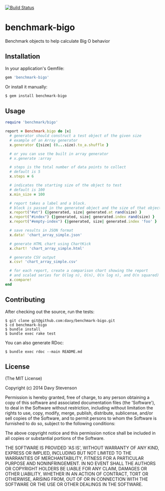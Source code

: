 [![Build Status](https://secure.travis-ci.org/davy/benchmark-bigo.png)](http://travis-ci.org/davy/benchmark-bigo)

# benchmark-bigo

Benchmark objects to help calculate Big O behavior

## Installation

In your application's Gemfile:

```ruby
gem 'benchmark-bigo'
```

Or install it manually:

```sh
$ gem install benchmark-bigo
```

## Usage

```ruby
require 'benchmark/bigo'

report = Benchmark.bigo do |x|
  # generator should construct a test object of the given size
  # example of an Array generator
  x.generator {|size| (0...size).to_a.shuffle }

  # or you can use the built in array generator
  # x.generate :array

  # steps is the total number of data points to collect
  # default is 5
  x.steps = 6

  # indicates the starting size of the object to test
  # default is 100
  x.min_size = 100

  # report takes a label and a block.
  # block is passed in the generated object and the size of that object
  x.report("#at") {|generated, size| generated.at rand(size) }
  x.report("#index") {|generated, size| generated.index rand(size) }
  x.report("#empty-index") {|generated, size| generated.index 'foo' }

  # save results in JSON format
  x.data! 'chart_array_simple.json'

  # generate HTML chart using ChartKick
  x.chart! 'chart_array_simple.html'

  # generate CSV output
  x.csv! 'chart_array_simple.csv'

  # for each report, create a comparison chart showing the report
  # and scaled series for O(log n), O(n), O(n log n), and O(n squared)
  x.compare!
end
```

## Contributing

After checking out the source, run the tests:

```
$ git clone git@github.com:davy/benchmark-bigo.git
$ cd benchmark-bigo
$ bundle install
$ bundle exec rake test
```

You can also generate RDoc:

```
$ bundle exec rdoc --main README.md
```

## License

(The MIT License)

Copyright (c) 2014 Davy Stevenson

Permission is hereby granted, free of charge, to any person obtaining
a copy of this software and associated documentation files (the
'Software'), to deal in the Software without restriction, including
without limitation the rights to use, copy, modify, merge, publish,
distribute, sublicense, and/or sell copies of the Software, and to
permit persons to whom the Software is furnished to do so, subject to
the following conditions:

The above copyright notice and this permission notice shall be
included in all copies or substantial portions of the Software.

THE SOFTWARE IS PROVIDED 'AS IS', WITHOUT WARRANTY OF ANY KIND,
EXPRESS OR IMPLIED, INCLUDING BUT NOT LIMITED TO THE WARRANTIES OF
MERCHANTABILITY, FITNESS FOR A PARTICULAR PURPOSE AND NONINFRINGEMENT.
IN NO EVENT SHALL THE AUTHORS OR COPYRIGHT HOLDERS BE LIABLE FOR ANY
CLAIM, DAMAGES OR OTHER LIABILITY, WHETHER IN AN ACTION OF CONTRACT,
TORT OR OTHERWISE, ARISING FROM, OUT OF OR IN CONNECTION WITH THE
SOFTWARE OR THE USE OR OTHER DEALINGS IN THE SOFTWARE.
